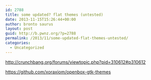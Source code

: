 ```yaml
---
id: 2788
title: some updated? flat themes (untested)
date: 2013-11-15T15:26:44+00:00
author: bronto saurus
layout: post
guid: http://b.pwnz.org/?p=2788
permalink: /2013/11/some-updated-flat-themes-untested/
categories:
  - Uncategorized
---
```

<http://crunchbang.org/forums/viewtopic.php?pid=310612#p310612>
  
<https://github.com/xoraxiom/openbox-gtk-themes>